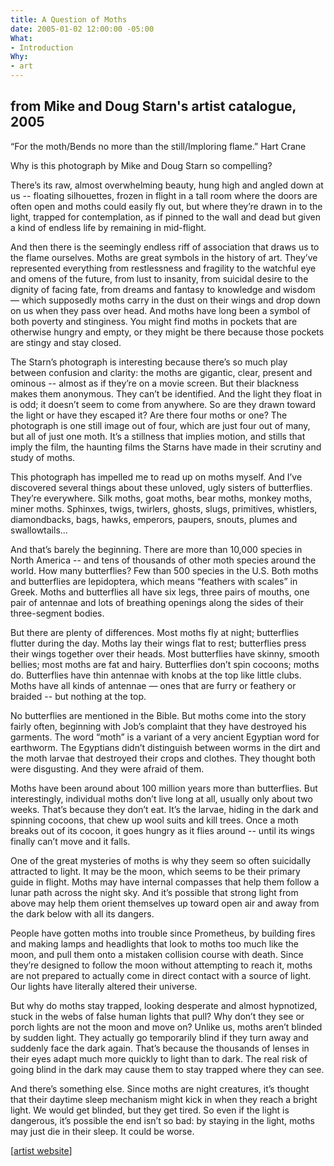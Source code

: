 ```yaml
---
title: A Question of Moths
date: 2005-01-02 12:00:00 -05:00
What:
- Introduction
Why:
- art
---
```


## from Mike and Doug Starn's artist catalogue, 2005

“For the moth/Bends no more than the still/Imploring flame.”  Hart Crane

Why is this photograph by Mike and Doug Starn so compelling? 

There’s its raw, almost overwhelming beauty, hung high and angled down at us -- floating silhouettes, frozen in flight in a tall room where the doors are often open and moths could easily fly out, but where they’re drawn in to the light, trapped for contemplation, as if pinned to the wall and dead but given a kind of endless life by remaining in mid-flight.  

And then there is the seemingly endless riff of association that draws us to the flame ourselves. Moths are great symbols in the history of art.  They’ve represented everything from restlessness and fragility to the watchful eye and omens of the future, from lust to insanity, from suicidal desire to the dignity of facing fate, from dreams and fantasy to knowledge and wisdom — which supposedly moths carry in the dust on their wings and drop down on us when they pass over head.  And moths have long been a symbol of both poverty and stinginess.  You might find moths in pockets that are otherwise hungry and empty, or they might be there because those pockets are stingy and stay closed. 

The Starn’s photograph is interesting because there’s so much play between confusion and clarity: the moths are gigantic, clear, present and ominous -- almost as if they’re on a movie screen.  But their blackness makes them anonymous.  They can’t be identified.  And the light they float in is odd; it doesn’t seem to come from anywhere.  So are they drawn toward the light or have they escaped it?  Are there four moths or one? The photograph is one still image out of four, which are just four out of many, but all of just one moth. It’s a stillness that implies motion, and stills that imply the film, the haunting films the Starns have made in their scrutiny and study of moths.

This photograph has impelled me to read up on moths myself.  And I’ve discovered several things about these unloved, ugly sisters of butterflies.  They’re everywhere.  Silk moths, goat moths, bear moths, monkey moths, miner moths. Sphinxes, twigs, twirlers, ghosts, slugs, primitives, whistlers, diamondbacks, bags, hawks, emperors, paupers, snouts, plumes and swallowtails... 

And that’s barely the beginning. There are more than 10,000 species in North America -- and tens of thousands of other moth species around the world.  How many butterflies?  Few than 500 species in the U.S.  Both moths and butterflies are lepidoptera, which means “feathers with scales” in Greek.  Moths and butterflies all have six legs,  three pairs of mouths, one pair of antennae and lots of breathing openings along the sides of their three-segment bodies.  

But there are plenty of differences.  Most moths fly at night; butterflies flutter during the day.  Moths lay their wings flat to rest; butterflies press their wings together over their heads.  Most butterflies have skinny, smooth bellies; most moths are fat and hairy.  Butterflies don’t spin cocoons; moths do.  Butterflies have thin antennae with knobs at the top like little clubs.  Moths have all kinds of antennae — ones that are furry or feathery or braided -- but nothing at the top.  

No butterflies are mentioned in the Bible.  But moths come into the story fairly often, beginning with Job’s complaint that they have destroyed his garments.  The word “moth” is a variant of a very ancient Egyptian word for earthworm.  The Egyptians didn’t distinguish between worms in the dirt and the moth larvae that destroyed their crops and clothes.  They thought both were disgusting.  And they were afraid of them.


Moths have been around about 100 million years more than butterflies. But interestingly, individual moths don’t live long at all, usually only about two weeks.  That’s because they don’t eat.  It’s the larvae, hiding in the dark and spinning cocoons, that chew up wool suits and kill trees.  Once a moth breaks out of its cocoon, it goes hungry as it flies around -- until its wings finally can’t move and it falls.

One of the great mysteries of moths is why they seem so often suicidally attracted to light.   It may be the moon, which seems to be their primary guide in flight.  Moths may have internal compasses that help them follow a lunar path across the night sky.  And it’s possible that strong light from above may help them orient themselves up toward open air and away from the dark below with all its dangers.   

People have gotten moths into trouble since Prometheus, by building fires and making lamps and headlights that look to moths too much like the moon, and pull them onto a mistaken collision course with death.  Since they’re designed to follow the moon without attempting to reach it, moths are not prepared to actually come in direct contact with a source of light.  Our lights have literally altered their universe.

But why do moths stay trapped, looking desperate and almost hypnotized, stuck in the webs of false human lights that pull?  Why don’t they see or porch lights are not the moon and move on?  Unlike us, moths aren’t blinded by sudden light.  They actually go temporarily blind if they turn away and suddenly face the dark again.  That’s because the thousands of lenses in their eyes adapt much more quickly to light than to dark.  The real risk of going blind in the dark may cause them to stay trapped where they can see.

And there’s something else. Since moths are night creatures, it’s thought that their daytime sleep mechanism might kick in when they reach a bright light.  We would get blinded, but they get tired.  So even if the light is dangerous, it’s possible the end isn’t so bad: by staying in the light, moths may just die in their sleep. It could be worse.

[[artist website](http://starnstudio.com/)]
